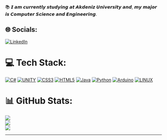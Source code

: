 📚 𝙄 𝙖𝙢 𝙘𝙪𝙧𝙧𝙚𝙣𝙩𝙡𝙮 𝙨𝙩𝙪𝙙𝙮𝙞𝙣𝙜 𝙖𝙩 𝘼𝙠𝙙𝙚𝙣𝙞𝙯 𝙐𝙣𝙞𝙫𝙚𝙧𝙨𝙞𝙩𝙮 𝙖𝙣𝙙, 𝙢𝙮 𝙢𝙖𝙟𝙤𝙧 𝙞𝙨 𝘾𝙤𝙢𝙥𝙪𝙩𝙚𝙧 𝙎𝙘𝙞𝙚𝙣𝙘𝙚 𝙖𝙣𝙙 𝙀𝙣𝙜𝙞𝙣𝙚𝙚𝙧𝙞𝙣𝙜.<br>



## 🌐 Socials:
[![LinkedIn](https://img.shields.io/badge/LinkedIn-%230077B5.svg?logo=linkedin&logoColor=white)](https://www.linkedin.com/in/umut-altun-6a73a721a/) 

# 💻 Tech Stack:
[![C#](https://img.shields.io/badge/c%23-%23239120.svg?style=for-the-badge&logo=c-sharp&logoColor=white)](https://github.com/walterbishop67/GameProgramming_U_S) [![UNITY](https://img.shields.io/badge/Unity-%2320232a.svg?style=for-the-badge&logo=unity&logoColor=white)](https://github.com/walterbishop67/GameProgramming_U_S) [![CSS3](https://img.shields.io/badge/css3-%231572B6.svg?style=for-the-badge&logo=css3&logoColor=white)](https://github.com/walterbishop67?tab=repositories) [![HTML5](https://img.shields.io/badge/html5-%23E34F26.svg?style=for-the-badge&logo=html5&logoColor=white)](https://github.com/walterbishop67?tab=repositories) [![Java](https://img.shields.io/badge/java-%23ED8B00.svg?style=for-the-badge&logo=java&logoColor=white)](https://github.com/walterbishop67/Assignments_CSE_102T_Spring) [![Python](https://img.shields.io/badge/python-3670A0?style=for-the-badge&logo=python&logoColor=ffdd54)](https://github.com/walterbishop67?tab=repositories) [![Arduino](https://img.shields.io/badge/-Arduino-00979D?style=for-the-badge&logo=Arduino&logoColor=white)](https://github.com/walterbishop67?tab=repositories) [![LINUX](https://img.shields.io/badge/Linux-FCC624?style=for-the-badge&logo=linux&logoColor=black)](https://ubuntu.com/)
# 📊 GitHub Stats:
![](https://github-readme-stats.vercel.app/api?username=walterbishop67&theme=tokyonight&hide_border=false&include_all_commits=false&count_private=false)<br/>
![](https://github-readme-streak-stats.herokuapp.com/?user=walterbishop67&theme=tokyonight&hide_border=false)<br/>
![](https://github-readme-stats.vercel.app/api/top-langs/?username=walterbishop67&theme=tokyonight&hide_border=false&include_all_commits=false&count_private=false&layout=compact)

---
